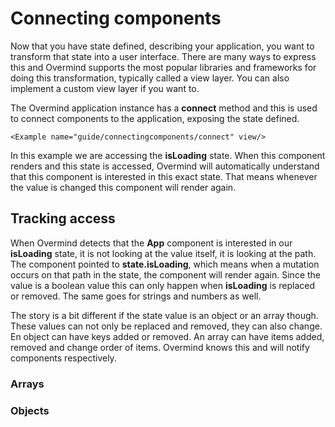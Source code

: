 # Connecting components

Now that you have state defined, describing your application, you want to transform that state into a user interface. There are many ways to express this and Overmind supports the most popular libraries and frameworks for doing this transformation, typically called a view layer. You can also implement a custom view layer if you want to.

The Overmind application instance has a **connect** method and this is used to connect components to the application, exposing the state defined.

```marksy
<Example name="guide/connectingcomponents/connect" view/>
```

In this example we are accessing the **isLoading** state. When this component renders and this state is accessed, Overmind will automatically understand that this component is interested in this exact state. That means whenever the value is changed this component will render again.

## Tracking access

When Overmind detects that the **App** component is interested in our **isLoading** state, it is not looking at the value itself, it is looking at the path. The component pointed to **state.isLoading**, which means when a mutation occurs on that path in the state, the component will render again. Since the value is a boolean value this can only happen when **isLoading** is replaced or removed. The same goes for strings and numbers as well.

The story is a bit different if the state value is an object or an array though. These values can not only be replaced and removed, they can also change. En object can have keys added or removed. An array can have items added, removed and change order of items. Overmind knows this and will notify components respectively.

### Arrays



### Objects
